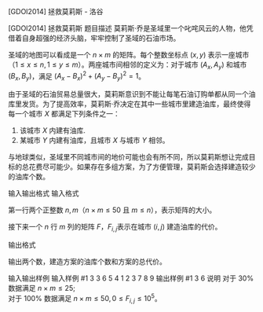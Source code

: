 



[GDOI2014] 拯救莫莉斯 - 洛谷














[GDOI2014] 拯救莫莉斯
题目描述
莫莉斯·乔是圣域里一个叱咤风云的人物，他凭借着自身超强的经济头脑，牢牢控制了圣域的石油市场。

圣域的地图可以看成是一个 $n\times m$ 的矩阵。每个整数坐标点 $(x, y)$ 表示一座城市（$1\le x\le n,1\le y\le m$）。两座城市间相邻的定义为：对于城市 $(A_x, A_y)$ 和城市 $(B_x, B_y)$，满足 $(A_x - B_x)^2 + (A_y - B_y)^2 = 1$。

由于圣域的石油贸易总量很大，莫莉斯意识到不能让每笔石油订购单都从同一个油库里发货。为了提高效率，莫莉斯·乔决定在其中一些城市里建造油库，最终使得每一个城市 $X$ 都满足下列条件之一：

1. 该城市 $X$ 内建有油库.
2. 某城市 $Y$ 内建有油库，且城市 $X$ 与城市 $Y$ 相邻。

与地球类似，圣域里不同城市间的地价可能也会有所不同，所以莫莉斯想让完成目标的总花费尽可能少。如果存在多组方案，为了方便管理，莫莉斯会选择建造较少的油库个数。

输入输出格式
输入格式

第一行两个正整数 $n,m$（$n \times m \le 50$ 且 $m\le n$），表示矩阵的大小。

接下来一个 $n$ 行 $m$ 列的矩阵 $F$，$F_{i, j}$表示在城市 $(i,j)$ 建造油库的代价。

输出格式

输出两个数，建造方案的油库个数和方案的总代价。

输入输出样例
输入样例 #1
3 3
6 5 4
1 2 3
7 8 9
输出样例 #1
3 6
说明
对于 $30\%$ 数据满足 $n \times m \le 25$;   
对于 $100\%$ 数据满足 $n \times m \le 50,0 \le F_{i, j} \le 10 ^ 5$。







